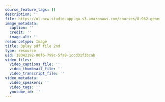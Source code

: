```yaml
---
course_feature_tags: []
description: ''
file: https://ol-ocw-studio-app-qa.s3.amazonaws.com/courses/8-962-general-relativity-spring-2020/1834219200f6799c5fa91ccd31f3bcab_Gore.png
image_metadata:
  caption: ''
  credit: ''
  image-alt: ''
resourcetype: Image
title: 3play pdf file 2nd
type: resource
uid: 18342192-00f6-799c-5fa9-1ccd31f3bcab
video_files:
  video_captions_file: ''
  video_thumbnail_file: ''
  video_transcript_file: ''
video_metadata:
  video_speakers: ''
  video_tags: ''
  youtube_id: ''
---
```

